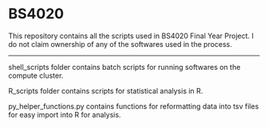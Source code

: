 # BS4020

This repository contains all the scripts used in BS4020 Final Year Project. I do not claim ownership of any of the softwares used in the process. 

---

shell_scripts folder contains batch scripts for running softwares on the compute cluster.

R_scripts folder contains scripts for statistical analysis in R. 

py_helper_functions.py contains functions for reformatting data into tsv files for easy import into R for analysis.